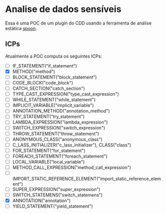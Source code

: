 # Analise de dados sensíveis

Essa é uma POC de um plugin do CDD usando a ferramenta de análise estática [spoon](https://github.com/INRIA/spoon).

## ICPs

Atualmente a POC computa os seguintes ICPs:

- [ ] IF_STATEMENT("if_statement")
- [x] METHOD("method")
- [ ] BLOCK_STATEMENT("block_statement")
- [ ] CODE_BLOCK("code_block")
- [ ] CATCH_SECTION("catch_section")
- [ ] TYPE_CAST_EXPRESSION("type_cast_expression")
- [ ] WHILE_STATEMENT("while_statement")
- [ ] IMPLICIT_VARIABLE("implicit_variable")
- [ ] ANNOTATION_METHOD("annotation_method")
- [ ] TRY_STATEMENT("try_statement")
- [ ] LAMBDA_EXPRESSION("lambda_expression")
- [ ] SWITCH_EXPRESSION("switch_expression")
- [ ] THROW_STATEMENT("throw_statement")
- [ ] ANONYMOUS_CLASS("anonymous_class")
- [ ] C_LASS_INITIALIZER("c_lass_initializer"), CLASS("class")
- [ ] FOR_STATEMENT("for_statement")
- [ ] FOREACH_STATEMENT("foreach_statement")
- [ ] LOCAL_VARIABLE("local_variable")
- [ ] METHOD_CALL_EXPRESSION("method_call_expression")
- [ ] IMPORT_STATIC_REFERENCE_ELEMENT("import_static_reference_element")
- [ ] SUPER_EXPRESSION("super_expression")
- [ ] SWITCH_STATEMENS("switch_statemens") 
- [X] ANNOTATION("annotation")
- [ ] YIELD_STATEMENT("yield_statement")
